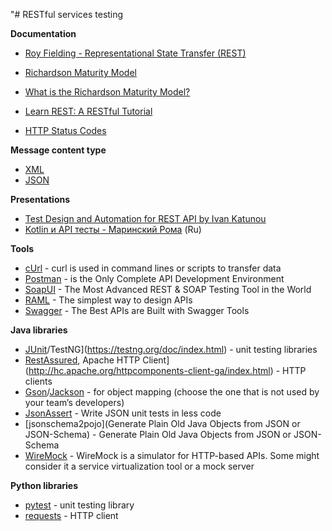 "# RESTful services testing

**Documentation**

* [Roy Fielding - Representational State Transfer (REST)](http://www.ics.uci.edu/~fielding/pubs/dissertation/rest_arch_style.htm)
* [Richardson Maturity Model](https://martinfowler.com/articles/richardsonMaturityModel.html)
* [What is the Richardson Maturity Model?](http://restcookbook.com/Miscellaneous/richardsonmaturitymodel/)

* [Learn REST: A RESTful Tutorial](https://www.restapitutorial.com/)
* [HTTP Status Codes](https://www.restapitutorial.com/httpstatuscodes.html)

**Message content type**

* [XML](https://www.w3.org/TR/xml/)
* [JSON](https://www.json.org/)

**Presentations**

* [Test Design and Automation for REST API by Ivan Katunou](https://www.slideshare.net/IvanKatunou/test-design-and-automation-for-rest-api-90351933)
* [Kotlin и API тесты - Маринский Рома](https://drive.google.com/file/d/15CBQuNe2IAmUQzAx3MMeOXvccZ5GS8ie/view) (Ru)

**Tools**

* [cUrl](https://curl.haxx.se/) - curl is used in command lines or scripts to transfer data
* [Postman](https://www.getpostman.com/) - is the Only Complete API Development Environment
* [SoapUI](https://www.soapui.org/) - The Most Advanced REST & SOAP Testing Tool in the World
* [RAML](https://raml.org/) - The simplest way to design APIs
* [Swagger](https://swagger.io/) - The Best APIs are Built with Swagger Tools

**Java libraries**

* [JUnit](http://junit.org/junit5/)/TestNG](https://testng.org/doc/index.html) - unit testing libraries
* [RestAssured](http://rest-assured.io/), Apache HTTP Client](http://hc.apache.org/httpcomponents-client-ga/index.html) - HTTP clients
* [Gson](https://github.com/google/gson)/[Jackson](https://github.com/FasterXML/jackson) - for object mapping (choose the one that is not used by your team’s developers)
* [JsonAssert](https://github.com/skyscreamer/JSONassert) - Write JSON unit tests in less code
* [jsonschema2pojo](Generate Plain Old Java Objects from JSON or JSON-Schema) - Generate Plain Old Java Objects from JSON or JSON-Schema
* [WireMock](http://wiremock.org/) - WireMock is a simulator for HTTP-based APIs. Some might consider it a service virtualization tool or a mock server

**Python libraries**

* [pytest](https://docs.pytest.org/en/latest/) - unit testing library
* [requests](http://docs.python-requests.org/en/master/) - HTTP client